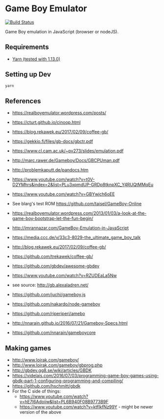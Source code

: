# Game Boy Emulator

[![Build Status](https://travis-ci.org/danielholmes/functional-game-engine.svg?branch=master)](https://travis-ci.org/danielholmes/functional-game-engine)

Game Boy emulation in JavaScript (browser or nodeJS). 


## Requirements

 - [Yarn (tested with 1.13.0)](https://yarnpkg.com/)


## Setting up Dev

```bash
yarn
```


## References

 - https://realboyemulator.wordpress.com/posts/
 - https://cturt.github.io/cinoop.html
 - https://blog.rekawek.eu/2017/02/09/coffee-gb/
 - https://gekkio.fi/files/gb-docs/gbctr.pdf
 - https://www.cl.cam.ac.uk/~pv273/slides/emulation.pdf
 - http://marc.rawer.de/Gameboy/Docs/GBCPUman.pdf
 - http://problemkaputt.de/pandocs.htm
 - https://www.youtube.com/watch?v=t0V-D2YMhrs&index=2&list=PLu3xpmdUP-GRDp8tknpXC_Y4RUQtMMqEu
 - https://www.youtube.com/watch?v=GBYwjch6oEE
 - See blarg's test ROM https://github.com/taisel/GameBoy-Online
 - https://realboyemulator.wordpress.com/2013/01/03/a-look-at-the-game-boy-bootstrap-let-the-fun-begin/
 
 - http://imrannazar.com/GameBoy-Emulation-in-JavaScript
 - https://media.ccc.de/v/33c3-8029-the_ultimate_game_boy_talk
 - http://blog.rekawek.eu/2017/02/09/coffee-gb/
 - https://github.com/trekawek/coffee-gb/
 - https://github.com/gbdev/awesome-gbdev
 - https://www.youtube.com/watch?v=RZUDEaLa5Nw
 - see source: http://gb.alexaladren.net/
 - https://github.com/juchi/gameboy.js
 - https://github.com/nakardo/node-gameboy
 - https://github.com/riperiperi/amebo
 - http://nnarain.github.io/2016/07/21/Gameboy-Specs.html
 - https://github.com/nnarain/gameboycore
 
## Making games

 - http://www.loirak.com/gameboy/
 - http://www.loirak.com/gameboy/gbprog.php
 - http://gbdev.gg8.se/wiki/articles/GBDK
 - https://videlais.com/2016/07/03/programming-game-boy-games-using-gbdk-part-1-configuring-programming-and-compiling/
 - https://github.com/hschmitt/gbdk
 - For the C side of things:
   - https://www.youtube.com/watch?v=hE7l6Adoiiw&list=PL6B940F08B9773B9F
   - https://www.youtube.com/watch?v=ktfIkfNz99Y - might be newer version of the above
